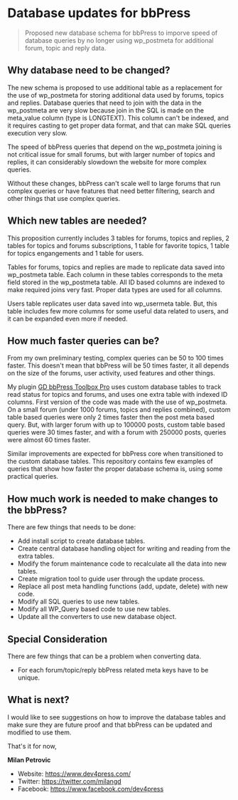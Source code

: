 Database updates for bbPress
============================
> Proposed new database schema for bbPress to imporve speed of database queries by no longer using wp_postmeta for additional forum, topic and reply data.

## Why database need to be changed?

The new schema is proposed to use additional table as a replacement for the use of wp_postmeta for storing additional data used by forums, topics and replies. Database queries that need to join with the data in the wp_postmeta are very slow because join in the SQL is made on the meta_value column (type is LONGTEXT). This column can't be indexed, and it requires casting to get proper data format, and that can make SQL queries execution very slow.

The speed of bbPress queries that depend on the wp_postmeta joining is not critical issue for small forums, but with larger number of topics and replies, it can considerably slowdown the website for more complex queries.

Without these changes, bbPress can't scale well to large forums that run complex queries or have features that need better filtering, search and other things that use complex queries.

## Which new tables are needed?

This proposition currently includes 3 tables for forums, topics and replies, 2 tables for topics and forums subscriptions, 1 table for favorite topics, 1 table for topics engangements and 1 table for users.

Tables for forums, topics and replies are made to replicate data saved into wp_postmeta table. Each column in these tables corresponds to the meta field stored in the wp_postmeta table. All ID based columns are indexed to make required joins very fast. Proper data types are used for all columns.

Users table replicates user data saved into wp_usermeta table. But, this table includes few more columns for some useful data related to users, and it can be expanded even more if needed.

## How much faster queries can be?

From my own preliminary testing, complex queries can be 50 to 100 times faster. This doesn't mean that bbPress will be 50 times faster, it all depends on the size of the forums, user activity, used features and other things.

My plugin [GD bbPress Toolbox Pro](https://plugins.dev4press.com/gd-bbpress-toolbox/) uses custom database tables to track read status for topics and forums, and uses one extra table with indexed ID columns. First version of the code was made with the use of wp_postmeta. On a small forum (under 1000 forums, topics and replies combined), custom table based queries were only 2 times faster then the post meta based query. But, with larger forum with up to 100000 posts, custom table based queries were 30 times faster, and with a forum with 250000 posts, queries were almost 60 times faster.

Similar improvements are expected for bbPress core when transitioned to the custom database tables. This repository contains few examples of queries that show how faster the proper database schema is, using some practical queries.

## How much work is needed to make changes to the bbPress?

There are few things that needs to be done:

* Add install script to create database tables.
* Create central database handling object for writing and reading from the extra tables.
* Modify the forum maintenance code to recalculate all the data into new tables.
* Create migration tool to guide user through the update process.
* Replace all post meta handling functions (add, update, delete) with new code.
* Modify all SQL queries to use new tables.
* Modify all WP_Query based code to use new tables.
* Update all the converters to use new database object.

## Special Consideration

There are few things that can be a problem when converting data.

* For each forum/topic/reply bbPress related meta keys have to be unique.

## What is next?

I would like to see suggestions on how to improve the database tables and make sure they are future proof and that bbPress can be updated and modified to use them.

That's it for now,

**Milan Petrovic**

* Website: https://www.dev4press.com/
* Twitter: https://twitter.com/milangd
* Facebook: https://www.facebook.com/dev4press
